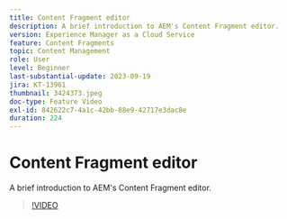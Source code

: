 ```yaml
---
title: Content Fragment editor
description: A brief introduction to AEM's Content Fragment editor.
version: Experience Manager as a Cloud Service
feature: Content Fragments
topic: Content Management
role: User
level: Beginner
last-substantial-update: 2023-09-19
jira: KT-13961
thumbnail: 3424373.jpeg
doc-type: Feature Video
exl-id: 842622c7-4a1c-42bb-88e9-42717e3dac8e
duration: 224
---
```

# Content Fragment editor

A brief introduction to AEM's Content Fragment editor.

>[!VIDEO](https://video.tv.adobe.com/v/3424373/?learn=on)
